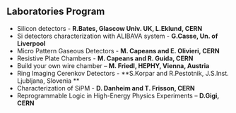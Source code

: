 ﻿## Laboratories Program

* Silicon detectors - **R.Bates, Glascow Univ. UK, L.Eklund, CERN**
* Si detectors characterization with ALIBAVA system - **G.Casse, Un. of Liverpool**
* Micro Pattern Gaseous Detectors - **M. Capeans and E. Olivieri, CERN**
* Resistive Plate Chambers - **M. Capeans and R. Guida, CERN**
* Build your own wire chamber – **M. Friedl, HEPHY, Vienna, Austria**
* Ring Imaging Cerenkov Detectors - **S.Korpar and R.Pestotnik, J.S.Inst. Ljubljana, Slovenia **
* Characterization of SiPM - **D. Danheim and T. Frisson, CERN**
* Reprogrammable Logic in High-Energy Physics Experiments – **D.Gigi, CERN**
